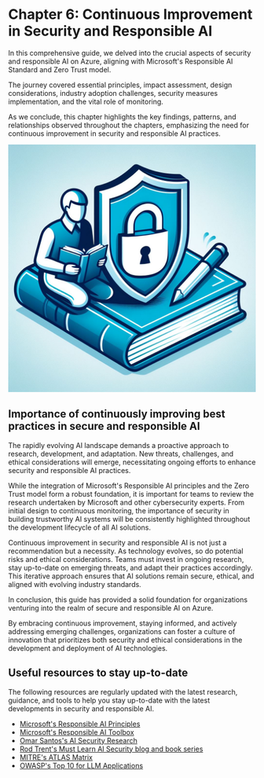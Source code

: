 # Chapter 6: Continuous Improvement in Security and Responsible AI

In this comprehensive guide, we delved into the crucial aspects of security and responsible AI on Azure, aligning with Microsoft's Responsible AI Standard and Zero Trust model.

The journey covered essential principles, impact assessment, design considerations, industry adoption challenges, security measures implementation, and the vital role of monitoring.

As we conclude, this chapter highlights the key findings, patterns, and relationships observed throughout the chapters, emphasizing the need for continuous improvement in security and responsible AI practices.

![Continuous Improvement in Security and Responsible AI](../media/chapter_06.jpg)

## Importance of continuously improving best practices in secure and responsible AI

The rapidly evolving AI landscape demands a proactive approach to research, development, and adaptation. New threats, challenges, and ethical considerations will emerge, necessitating ongoing efforts to enhance security and responsible AI practices.

While the integration of Microsoft's Responsible AI principles and the Zero Trust model form a robust foundation, it is important for teams to review the research undertaken by Microsoft and other cybersecurity experts. From initial design to continuous monitoring, the importance of security in building trustworthy AI systems will be consistently highlighted throughout the development lifecycle of all AI solutions.

Continuous improvement in security and responsible AI is not just a recommendation but a necessity. As technology evolves, so do potential risks and ethical considerations. Teams must invest in ongoing research, stay up-to-date on emerging threats, and adapt their practices accordingly. This iterative approach ensures that AI solutions remain secure, ethical, and aligned with evolving industry standards.

In conclusion, this guide has provided a solid foundation for organizations venturing into the realm of secure and responsible AI on Azure.

By embracing continuous improvement, staying informed, and actively addressing emerging challenges, organizations can foster a culture of innovation that prioritizes both security and ethical considerations in the development and deployment of AI technologies.

## Useful resources to stay up-to-date

The following resources are regularly updated with the latest research, guidance, and tools to help you stay up-to-date with the latest developments in security and responsible AI.

- [Microsoft's Responsible AI Principles](https://www.microsoft.com/en-us/ai/responsible-ai)
- [Microsoft's Responsible AI Toolbox](https://github.com/microsoft/responsible-ai-toolbox)
- [Omar Santos's AI Security Research](https://github.com/The-Art-of-Hacking/h4cker/tree/master/ai_research)
- [Rod Trent's Must Learn AI Security blog and book series](https://github.com/rod-trent/OpenAISecurity/tree/main/Must_Learn)
- [MITRE's ATLAS Matrix](https://atlas.mitre.org/matrices/ATLAS/)
- [OWASP's Top 10 for LLM Applications](https://owasp.org/www-project-top-10-for-large-language-model-applications/)
